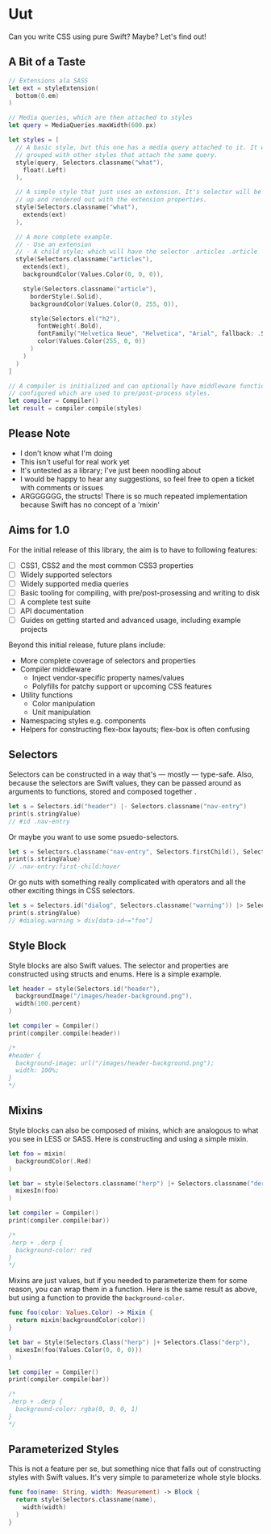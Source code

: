 # Uut

Can you write CSS using pure Swift? Maybe? Let's find out!

## A Bit of a Taste

```swift
// Extensions ala SASS
let ext = styleExtension(
  bottom(0.em)
)

// Media queries, which are then attached to styles
let query = MediaQueries.maxWidth(600.px)

let styles = [
  // A basic style, but this one has a media query attached to it. It will be
  // grouped with other styles that attach the same query.
  style(query, Selectors.classname("what"),
    float(.Left)
  ),

  // A simple style that just uses an extension. It's selector will be hoisted
  // up and rendered out with the extension properties.
  style(Selectors.classname("what"),
    extends(ext)
  ),

  // A more complete example.
  // - Use an extension
  // - A child style; which will have the selector .articles .article
  style(Selectors.classname("articles"),
    extends(ext),
    backgroundColor(Values.Color(0, 0, 0)),

    style(Selectors.classname("article"),
      borderStyle(.Solid),
      backgroundColor(Values.Color(0, 255, 0)),

      style(Selectors.el("h2"),
        fontWeight(.Bold),
        fontFamily("Helvetica Neue", "Helvetica", "Arial", fallback: .SansSerif),
        color(Values.Color(255, 0, 0))
      )
    )
  )
]

// A compiler is initialized and can optionally have middleware functions
// configured which are used to pre/post-process styles.
let compiler = Compiler()
let result = compiler.compile(styles)
```

## Please Note

* I don't know what I'm doing
* This isn't useful for real work yet
* It's untested as a library; I've just been noodling about
* I would be happy to hear any suggestions, so feel free to open a ticket with comments or issues
* ARGGGGGG, the structs! There is so much repeated implementation because Swift has no concept of a 'mixin'

## Aims for 1.0

For the initial release of this library, the aim is to have to following features:

* [ ] CSS1, CSS2 and the most common CSS3 properties
* [ ] Widely supported selectors
* [ ] Widely supported media queries
* [ ] Basic tooling for compiling, with pre/post-prosessing and writing to disk
* [ ] A complete test suite
* [ ] API documentation
* [ ] Guides on getting started and advanced usage, including example projects

Beyond this initial release, future plans include:

* More complete coverage of selectors and properties
* Compiler middleware
    * Inject vendor-specific property names/values
    * Polyfills for patchy support or upcoming CSS features
* Utility functions
    * Color manipulation
    * Unit manipulation
* Namespacing styles e.g. components
* Helpers for constructing flex-box layouts; flex-box is often confusing

## Selectors

Selectors can be constructed in a way that's — mostly — type-safe. Also, because the selectors are Swift values, they can be passed around as arguments to functions, stored and composed together .

```swift
let s = Selectors.id("header") |- Selectors.classname("nav-entry")
print(s.stringValue)
// #id .nav-entry
```

Or maybe you want to use some psuedo-selectors.

```swift
let s = Selectors.classname("nav-entry", Selectors.firstChild(), Selectors.hover())
print(s.stringValue)
// .nav-entry:first-child:hover
```

Or go nuts with something really complicated with operators and all the other exciting things in CSS selectors.

```swift
let s = Selectors.id("dialog", Selectors.classname("warning")) |> Selectors.el("div", Selectors.attrContains("data-id", "foo"))
print(s.stringValue)
// #dialog.warning > div[data-id~="foo"]
```

## Style Block

Style blocks are also Swift values. The selector and properties are constructed using structs and enums. Here is a simple example.

```swift
let header = style(Selectors.id("header"),
  backgroundImage("/images/header-background.png"),
  width(100.percent)
)

let compiler = Compiler()
print(compiler.compile(header))

/*
#header {
  background-image: url("/images/header-background.png");
  width: 100%;
}
*/
```

## Mixins

Style blocks can also be composed of mixins, which are analogous to what you see in LESS or SASS. Here is constructing and using a simple mixin.

```swift
let foo = mixin(
  backgroundColor(.Red)
)

let bar = style(Selectors.classname("herp") |+ Selectors.classname("derp"),
  mixesIn(foo)
)

let compiler = Compiler()
print(compiler.compile(bar))

/*
.herp + .derp {
  background-color: red
}
*/
```

Mixins are just values, but if you needed to parameterize them for some reason, you can wrap them in a function. Here is the same result as above, but using a function to provide the `background-color`.


```swift
func foo(color: Values.Color) -> Mixin {
  return mixin(backgroundColor(color))
}

let bar = Style(Selectors.Class("herp") |+ Selectors.Class("derp"),
  mixesIn(foo(Values.Color(0, 0, 0)))
)

let compiler = Compiler()
print(compiler.compile(bar))

/*
.herp + .derp {
  background-color: rgba(0, 0, 0, 1)
}
*/
```

## Parameterized Styles

This is not a feature per se, but something nice that falls out of constructing styles with Swift values. It's very simple to parameterize whole style blocks.

```swift
func foo(name: String, width: Measurement) -> Block {
  return style(Selectors.classname(name),
    width(width)
  )
}
```
